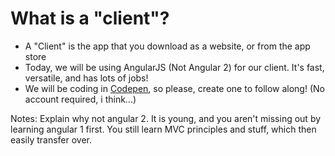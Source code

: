 # What is a "client"?

* A "Client" is the app that you download as a website, or from the app store
* Today, we will be using AngularJS (Not Angular 2) for our client. It's fast, versatile, and has lots of jobs!
* We will be coding in [Codepen](https://codepen.io/), so please, create one to follow along! (No account required, i think...)

Notes:
Explain why not angular 2. It is young, and you aren't missing out by learning angular 1 first. You still learn MVC principles and stuff, which then easily transfer over.
